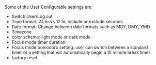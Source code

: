 Some of the User Configurable settings are:
- Switch User/Log out
- Time format: 24 hr vs 12 hr, include or exclude seconds
- Date format: Change between date formats such as MDY, DMY, YMD.
- Timezone
- color scheme: light mode or dark mode
- Focus mode timer duration
- Focus mode pomodoro setting: user can switch between a standard timer or a setting that will automatically begin a 15 minute break timer
- factory reset
